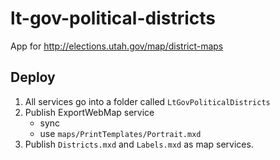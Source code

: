 # lt-gov-political-districts
App for http://elections.utah.gov/map/district-maps


## Deploy
1. All services go into a folder called `LtGovPoliticalDistricts`
1. Publish ExportWebMap service
    - sync
    - use `maps/PrintTemplates/Portrait.mxd`
1. Publish `Districts.mxd` and `Labels.mxd` as map services.
